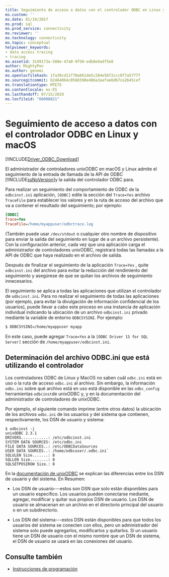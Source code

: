 ```yaml
---
title: Seguimiento de acceso a datos con el controlador ODBC en Linux y macOS | Microsoft Docs
ms.custom: ''
ms.date: 01/19/2017
ms.prod: sql
ms.prod_service: connectivity
ms.reviewer: ''
ms.technology: connectivity
ms.topic: conceptual
helpviewer_keywords:
- data access tracing
- tracing
ms.assetid: 3149173a-588e-47a0-9f50-edb8e9adf5e8
author: MightyPen
ms.author: genemi
ms.openlocfilehash: 1fa39cd11f70a661de5c284e56f2ccc0f7a5777f
ms.sourcegitcommit: b2464064c0566590e486a3aafae6d67ce2645cef
ms.translationtype: MTE75
ms.contentlocale: es-ES
ms.lasthandoff: 07/15/2019
ms.locfileid: "68008821"
---
```

# <a name="data-access-tracing-with-the-odbc-driver-on-linux-and-macos"></a>Seguimiento de acceso a datos con el controlador ODBC en Linux y macOS

[!INCLUDE[Driver_ODBC_Download](../../../includes/driver_odbc_download.md)]

El administrador de controladores unixODBC en macOS y Linux admite el seguimiento de la entrada de llamada de la API de ODBC [!INCLUDE[ssNoVersion](../../../includes/ssnoversion-md.md)]y la salida del controlador ODBC para.

Para realizar un seguimiento del comportamiento de ODBC de la `odbcinst.ini` aplicación, `[ODBC]` edite la sección del `Trace=Yes` archivo `TraceFile` para establecer los valores y en la ruta de acceso del archivo que va a contener el resultado del seguimiento; por ejemplo:

```ini
[ODBC]
Trace=Yes
TraceFile=/home/myappuser/odbctrace.log
```

(También puede usar `/dev/stdout` o cualquier otro nombre de dispositivo para enviar la salida del seguimiento en lugar de a un archivo persistente). Con la configuración anterior, cada vez que una aplicación carga el administrador de controladores unixODBC, registrará todas las llamadas a la API de ODBC que haya realizado en el archivo de salida.

Después de finalizar el seguimiento de la aplicación `Trace=Yes` , quite `odbcinst.ini` del archivo para evitar la reducción del rendimiento del seguimiento y asegúrese de que se quitan los archivos de seguimiento innecesarios.

El seguimiento se aplica a todas las aplicaciones que utilizan el controlador de `odbcinst.ini`. Para no realizar el seguimiento de todas las aplicaciones (por ejemplo, para evitar la divulgación de información confidencial de los usuarios), puede llevar a cabo este proceso en una instancia de aplicación individual indicando la ubicación de un archivo `odbcinst.ini` privado mediante la variable de entorno `ODBCSYSINI`. Por ejemplo:

```bash
$ ODBCSYSINI=/home/myappuser myapp
```

En este caso, puede agregar `Trace=Yes` a la `[ODBC Driver 13 for SQL Server]` sección de `/home/myappuser/odbcinst.ini`.

## <a name="determining-which-odbcini-file-the-driver-is-using"></a>Determinación del archivo ODBC.ini que está utilizando el controlador

Los controladores ODBC de Linux y MacOS no saben cuál `odbc.ini` está en uso o la ruta de acceso `odbc.ini` al archivo. Sin embargo, la información `odbc.ini` sobre qué archivo está en uso está disponible en las `odbc_config` herramientas `odbcinst`de unixODBC y, y en la documentación del administrador de controladores de unixODBC.

Por ejemplo, el siguiente comando imprime (entre otros datos) la ubicación de los archivos `odbc.ini` de los usuarios y del sistema que contienen, respectivamente, los DSN de usuario y sistema:

```
$ odbcinst -j
unixODBC 2.3.1
DRIVERS............: /etc/odbcinst.ini
SYSTEM DATA SOURCES: /etc/odbc.ini
FILE DATA SOURCES..: /etc/ODBCDataSources
USER DATA SOURCES..: /home/odbcuser/.odbc.ini`
SQLULEN Size.......: 8
SQLLEN Size........: 8
SQLSETPOSIROW Size.: 8
```

En la [documentación de unixODBC](http://www.unixodbc.org/doc/UserManual/) se explican las diferencias entre los DSN de usuario y del sistema. En Resumen:

- Los DSN de usuario---estos son DSN que solo están disponibles para un usuario específico. Los usuarios pueden conectarse mediante, agregar, modificar y quitar sus propios DSN de usuario. Los DSN de usuario se almacenan en un archivo en el directorio principal del usuario o en un subdirectorio.

- Los DSN del sistema---estos DSN están disponibles para que todos los usuarios del sistema se conecten con ellos, pero un administrador del sistema solo puede agregarlos, modificarlos y quitarlos. Si un usuario tiene un DSN de usuario con el mismo nombre que un DSN de sistema, el DSN de usuario se usará en las conexiones del usuario.

## <a name="see-also"></a>Consulte también

- [Instrucciones de programación](../../../connect/odbc/linux-mac/programming-guidelines.md)
